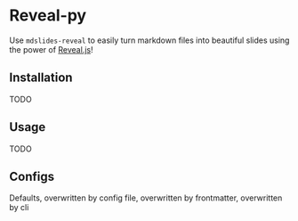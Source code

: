 # Reveal-py

Use `mdslides-reveal` to easily turn markdown files into beautiful slides using the power of [Reveal.js](https://revealjs.com/)!

## Installation

TODO

## Usage

TODO

## Configs

Defaults, overwritten by config file, overwritten by frontmatter, overwritten by cli

